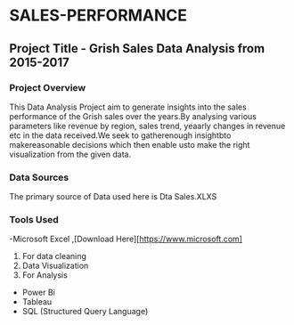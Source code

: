 
# SALES-PERFORMANCE
 ## Project Title - Grish Sales Data Analysis from 2015-2017

### Project Overview
This Data Analysis Project aim to generate insights into the sales performance of the Grish sales over the years.By analysing various parameters like revenue by region, sales trend, yeaarly changes in revenue etc in the data received.We seek to gatherenough insightbto makereasonable decisions which then enable usto make the right visualization from the given data.

### Data Sources
The primary source of Data used here is Dta Sales.XLXS

### Tools Used
-Microsoft Excel ,[Download Here][https://www.microsoft.com]
  1. For data cleaning
  2. Data Visualization
  3. For Analysis

- Power Bi
- Tableau
- SQL (Structured Query Language)
